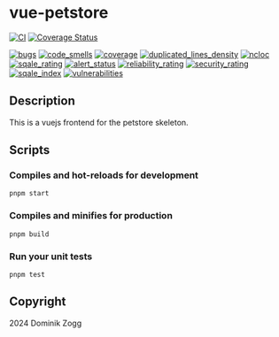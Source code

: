 # vue-petstore

[![CI](https://github.com/chubbyts/vue-petstore/actions/workflows/ci.yml/badge.svg)](https://github.com/chubbyts/vue-petstore/actions/workflows/ci.yml)
[![Coverage Status](https://coveralls.io/repos/github/chubbyts/vue-petstore/badge.svg?branch=master)](https://coveralls.io/github/chubbyts/vue-petstore?branch=master)

[![bugs](https://sonarcloud.io/api/project_badges/measure?project=chubbyts_vue-petstore&metric=bugs)](https://sonarcloud.io/dashboard?id=chubbyts_vue-petstore)
[![code_smells](https://sonarcloud.io/api/project_badges/measure?project=chubbyts_vue-petstore&metric=code_smells)](https://sonarcloud.io/dashboard?id=chubbyts_vue-petstore)
[![coverage](https://sonarcloud.io/api/project_badges/measure?project=chubbyts_vue-petstore&metric=coverage)](https://sonarcloud.io/dashboard?id=chubbyts_vue-petstore)
[![duplicated_lines_density](https://sonarcloud.io/api/project_badges/measure?project=chubbyts_vue-petstore&metric=duplicated_lines_density)](https://sonarcloud.io/dashboard?id=chubbyts_vue-petstore)
[![ncloc](https://sonarcloud.io/api/project_badges/measure?project=chubbyts_vue-petstore&metric=ncloc)](https://sonarcloud.io/dashboard?id=chubbyts_vue-petstore)
[![sqale_rating](https://sonarcloud.io/api/project_badges/measure?project=chubbyts_vue-petstore&metric=sqale_rating)](https://sonarcloud.io/dashboard?id=chubbyts_vue-petstore)
[![alert_status](https://sonarcloud.io/api/project_badges/measure?project=chubbyts_vue-petstore&metric=alert_status)](https://sonarcloud.io/dashboard?id=chubbyts_vue-petstore)
[![reliability_rating](https://sonarcloud.io/api/project_badges/measure?project=chubbyts_vue-petstore&metric=reliability_rating)](https://sonarcloud.io/dashboard?id=chubbyts_vue-petstore)
[![security_rating](https://sonarcloud.io/api/project_badges/measure?project=chubbyts_vue-petstore&metric=security_rating)](https://sonarcloud.io/dashboard?id=chubbyts_vue-petstore)
[![sqale_index](https://sonarcloud.io/api/project_badges/measure?project=chubbyts_vue-petstore&metric=sqale_index)](https://sonarcloud.io/dashboard?id=chubbyts_vue-petstore)
[![vulnerabilities](https://sonarcloud.io/api/project_badges/measure?project=chubbyts_vue-petstore&metric=vulnerabilities)](https://sonarcloud.io/dashboard?id=chubbyts_vue-petstore)

## Description

This is a vuejs frontend for the petstore skeleton.

## Scripts

### Compiles and hot-reloads for development
```
pnpm start
```

### Compiles and minifies for production
```
pnpm build
```

### Run your unit tests
```
pnpm test
```

## Copyright

2024 Dominik Zogg
